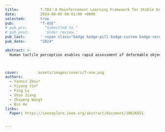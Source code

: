 ```yaml
---
title:          T-TD3：A Reinforcement Learning Framework for Stable Grasping of Deformable Objects Using Tactile Prior
date:           2024-08-05 00:01:00 +0800
selected:       true
pub:            "T-ASE"
# pub_pre:        "Submitted to "
# pub_post:       'Under review.'
pub_last:       ' <span class="badge badge-pill badge-custom badge-secondary">Journal</span>'
pub_date:       "2024"

abstract: >-
  Human tactile perception enables rapid assessment of deformable objects and the application of appropriate force to prevent slip or excessive deformation. However, this task remains challenging for robots. To address this issue, we propose the T-TD3 algorithm, which utilizes a multi-scale fusion neural network (MSF-Net) for the fused perception of multiscale features, including the tactile prior information obtained through preprocessing. Our approach decomposes the robot task of grasping deformable objects into three subtasks: slip detection, stable grasping evaluation, and minimum grasping force tracking. We develop a simulation environment called CR5GraspStable- Env using PyBullet and TACTO for the network training. Our work reports a success rate of 94.81% in the robot task of grasping deformable objects in real, demonstrating an excellent sim-to-real capability. Moreover, the proposed approach has the potential to be extended to other stable grasping tasks that utilize tactile perception.


  
cover:         assets/images/covers/T-ase.png
authors:
  - Yanmin Zhou*  
  - Yiyang Jin*  
  - Ping Lu  
  - Shuo Jiang  
  - Zhipeng Wang†  
  - Bin He
links:
  Paper: https://ieeexplore.ieee.org/abstract/document/10636851


---
```


